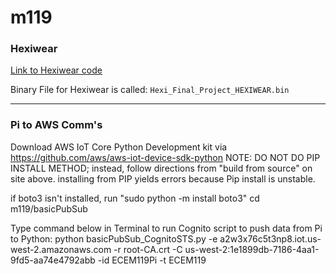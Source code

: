 # m119
### Hexiwear
[Link to Hexiwear code](https://os.mbed.com/users/adrayv/code/Hexi_Final_Project/file/8a9b0eb4835d/main.cpp/)

Binary File for Hexiwear is called:
`Hexi_Final_Project_HEXIWEAR.bin`
___

### Pi to AWS Comm's
Download AWS IoT Core Python Development kit via https://github.com/aws/aws-iot-device-sdk-python
NOTE: DO NOT DO PIP INSTALL METHOD; instead, follow directions from "build from source" on site above. 
installing from PIP yields errors because Pip install is unstable.

if boto3 isn't installed, run "sudo python -m install boto3"
cd m119/basicPubSub

Type command below in Terminal to run Cognito script to push data from Pi to Python:
python basicPubSub_CognitoSTS.py -e a2w3x76c5t3np8.iot.us-west-2.amazonaws.com -r root-CA.crt -C us-west-2:1e1899db-7186-4aa1-9fd5-aa74e4792abb -id ECEM119Pi -t ECEM119 

